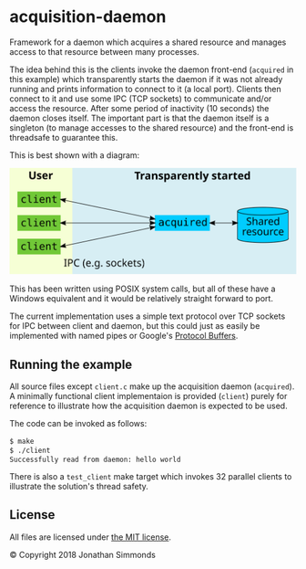 # acquisition-daemon
Framework for a daemon which acquires a shared resource and manages access to
that resource between many processes.

The idea behind this is the clients invoke the daemon front-end (`acquired` in
this example) which transparently starts the daemon if it was not already
running and prints information to connect to it (a local port). Clients then
connect to it and use some IPC (TCP sockets) to communicate and/or access the
resource. After some period of inactivity (10 seconds) the daemon closes itself.
The important part is that the daemon itself is a singleton (to manage accesses
to the shared resource) and the front-end is threadsafe to guarantee this.

This is best shown with a diagram:

![acquisition-daemon communications](./doc/acquisition-daemon.svg)

This has been written using POSIX system calls, but all of these have a Windows
equivalent and it would be relatively straight forward to port.

The current implementation uses a simple text protocol over TCP sockets for IPC
between client and daemon, but this could just as easily be implemented with
named pipes or Google's [Protocol Buffers](https://github.com/protocolbuffers/protobuf).


## Running the example

All source files except `client.c` make up the acquisition daemon (`acquired`).
A minimally functional client implementaion is provided (`client`) purely for
reference to illustrate how the acquisition daemon is expected to be used.

The code can be invoked as follows:
```
$ make
$ ./client 
Successfully read from daemon: hello world
```

There is also a `test_client` make target which invokes 32 parallel clients to
illustrate the solution's thread safety.


## License

All files are licensed under
[the MIT license](https://github.com/jonsim/acquisition-daemon/blob/master/LICENSE).

&copy; Copyright 2018 Jonathan Simmonds
